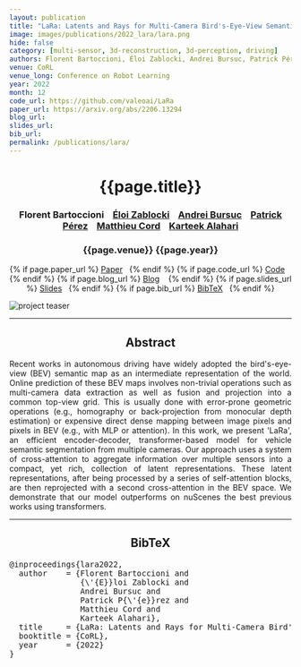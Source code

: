 ```yaml
---
layout: publication
title: "LaRa: Latents and Rays for Multi-Camera Bird's-Eye-View Semantic Segmentation" 
image: images/publications/2022_lara/lara.png
hide: false
category: [multi-sensor, 3d-reconstruction, 3d-perception, driving]
authors: Florent Bartoccioni, Éloi Zablocki, Andrei Bursuc, Patrick Pérez, Matthieu Cord, Karteek Alahari
venue: CoRL
venue_long: Conference on Robot Learning
year: 2022
month: 12
code_url: https://github.com/valeoai/LaRa 
paper_url: https://arxiv.org/abs/2206.13294
blog_url: 
slides_url: 
bib_url: 
permalink: /publications/lara/
---
```


<h1 align="center"> {{page.title}} </h1>
<!-- Simple call of authors -->
<!-- <h3 align="center"> {{page.authors}} </h3> -->
<!-- Alternatively you can add links to author pages -->
<h3 align="center"><a>Florent Bartoccioni</a> &nbsp;&nbsp; <a href="https://scholar.google.fr/citations?user=dOkbUmEAAAAJ">Éloi Zablocki</a> &nbsp;&nbsp; <a href="https://abursuc.github.io/">Andrei Bursuc</a> &nbsp;&nbsp; <a href="https://ptrckprz.github.io/">Patrick Pérez</a> &nbsp;&nbsp; <a href="https://cord.isir.upmc.fr/">Matthieu Cord</a> &nbsp;&nbsp; <a href="https://lear.inrialpes.fr/people/alahari/">Karteek Alahari</a></h3>


<h3 align="center"> {{page.venue}} {{page.year}} </h3>

<div align="center">
  <p>
    {% if page.paper_url %}
    <a href="{{ page.paper_url }}"><i class="far fa-file-pdf"></i> Paper</a>&nbsp;&nbsp;
    {% endif %}
    {% if page.code_url %}
    <a href="{{ page.code_url }}"><i class="fab fa-github"></i> Code</a> &nbsp;&nbsp;
    {% endif %}
    {% if page.blog_url %}
    <a href="{{ page.blog_url }}"><i class="fab fa-blogger"></i> Blog</a> &nbsp;&nbsp;
    {% endif %}
    {% if page.slides_url %}
    <a href="{{ page.slides_url }}"><i class="far fa-file-pdf"></i> Slides</a>&nbsp;&nbsp;
    {% endif %}
    {% if page.bib_url %}
    <a href="{{ page.bib_url}}"><i class="far fa-file-alt"></i> BibTeX</a>&nbsp;&nbsp;
    {% endif %}
  </p>
</div>


<div class="publication-teaser">
    <img src="../../{{ page.image }}" alt="project teaser"/>
</div>


<hr>

<h2  align="center"> Abstract</h2>

<p align="justify">Recent works in autonomous driving have widely adopted the bird's-eye-view (BEV) semantic map as an intermediate representation of the world. Online prediction of these BEV maps involves non-trivial operations such as multi-camera data extraction as well as fusion and projection into a common top-view grid. This is usually done with error-prone geometric operations (e.g., homography or back-projection from monocular depth estimation) or expensive direct dense mapping between image pixels and pixels in BEV (e.g., with MLP or attention). In this work, we present 'LaRa', an efficient encoder-decoder, transformer-based model for vehicle semantic segmentation from multiple cameras. Our approach uses a system of cross-attention to aggregate information over multiple sensors into a compact, yet rich, collection of latent representations. These latent representations, after being processed by a series of self-attention blocks, are then reprojected with a second cross-attention in the BEV space. We demonstrate that our model outperforms on nuScenes the best previous works using transformers.</p>

<hr>



<h2  align="center">BibTeX</h2>
<left>
  <pre class="bibtex-box">
@inproceedings{lara2022,
  author    = {Florent Bartoccioni and
               {\'{E}}loi Zablocki and
               Andrei Bursuc and
               Patrick P{\'{e}}rez and
               Matthieu Cord and
               Karteek Alahari},
  title     = {LaRa: Latents and Rays for Multi-Camera Bird's-Eye-View Semantic Segmentation},
  booktitle = {CoRL},
  year      = {2022}
}
</pre>
</left>

<br>
